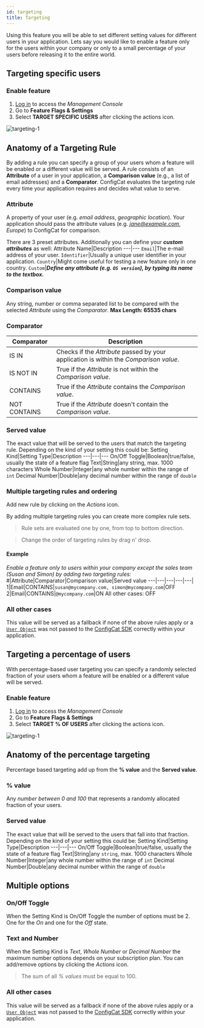 ```yaml
---
id: targeting
title: Targeting
---
```

Using this feature you will be able to set different setting values for different users in your application. Lets say you would like to enable a feature only for the users within your company  or only to a small percentage of your users before releasing it to the entire world.

## Targeting specific users
### Enable feature
1. <a href="https://app.configcat.com/login" target="_blank">Log in</a> to access the *Management Console*
2. Go to **Feature Flags & Settings**
3. Select **TARGET SPECIFIC USERS** after clicking the actions icon.

![targeting-1](assets/targeting-1.png)

## Anatomy of a Targeting Rule
By adding a rule you can specify a group of your users whom a feature will be enabled or a different value will be served. A rule consists of an **Attribute** of a user in your application, a **Comparison value** (e.g., a list of email addresses) and a **Comparator**. ConfigCat evaluates the targeting rule every time your application requires and decides what value to serve.
### Attribute
A property of your user (e.g. *email address*, *geographic location*). Your application should pass the attribute values (e.g. *jane@example.com*, *Europe*) to ConfigCat for comparison.

There are 3 preset attributes. Additionally you can define your ***custom attributes*** as well:
Attribute Name|Description
---|---
`Email`|The e-mail address of your user.
`Identifier`|Usually a unique user identifier in your application.
`Country`|Might come useful for testing a new feature only in one country.
`Custom`|***Define any attribute (e.g. `OS version`), by typing its name to the textbox.***

### Comparison value
Any string, number or comma separated list to be compared with the selected *Attribute* using the *Comparator*. **Max Length: 65535 chars**

### Comparator
Comparator|Description
---|---
IS IN|Checks if the *Attribute* passed by your application is within the *Comparison value*.
IS NOT IN|True if the *Attribute* is not within the *Comparison value*.
CONTAINS|True if the *Attribute* contains the *Comparison value*.
NOT CONTAINS|True if the *Attribute* doesn't contain the *Comparison value*.

### Served value
The exact value that will be served to the users that match the targeting rule. Depending on the kind of your setting this could be:
Setting Kind|Setting Type|Description
---|---|---
On/Off Toggle|Boolean|true/false, usually the state of a feature flag
Text|String|any string, max. 1000 characters
Whole Number|Integer|any whole number within the range of `int`
Decimal Number|Double|any decimal number within the range of `double`

### Multiple targeting rules and ordering
Add new rule by clicking on the *Actions* icon.

By adding multiple targeting rules you can create more complex rule sets.
>Rule sets are evaluated one by one, from top to bottom direction.

>Change the order of targeting rules by drag n' drop.

#### Example
*Enable a feature only to users within your company except the sales team (Susan and Simon) by adding two targeting rules:*
#|Attribute|Comparator|Comparison value|Served value
---|---|---|---|---|
1|Email|CONTAINS|`susan@mycompany.com, simon@mycompany.com`|OFF
2|Email|CONTAINS|`@mycompany.com`|ON
All other cases: OFF

### All other cases
This value will be served as a fallback if none of the above rules apply or a [`User Object`](advanced/user-object.md) was not passed to the [ConfigCat SDK](sdk-reference/overview.md) correctly within your application.

## Targeting a percentage of users
With percentage-based user targeting you can specify a randomly selected fraction of your users whom a feature will be enabled or a different value will be served.

### Enable feature
1. <a href="https://app.configcat.com/login" target="_blank">Log in</a> to access the *Management Console*
2. Go to **Feature Flags & Settings**
3. Select **TARGET % OF USERS** after clicking the actions icon.

![targeting-1](assets/targeting-1.png)

## Anatomy of the percentage targeting
Percentage based targeting add up from the **% value** and the **Served value**.
### % value
Any *number between 0 and 100* that represents a randomly allocated fraction of your users.
### Served value
The exact value that will be served to the users that fall into that fraction. Depending on the kind of your setting this could be:
Setting Kind|Setting Type|Description
---|---|---
On/Off Toggle|Boolean|true/false, usually the state of a feature flag
Text|String|any `string`, max. 1000 characters
Whole Number|Integer|any whole number within the range of `int`
Decimal Number|Double|any decimal number within the range of `double`

## Multiple options
### On/Off Toggle
When the Setting Kind is On/Off Toggle the number of options must be 2. One for the *On* and one for the *Off* state.
### Text and Number
When the Setting Kind is *Text*, *Whole Number* or *Decimal Number* the maximum number options depends on your subscription plan. You can add/remove options by clicking the *Actions* icon.

> The sum of all *% values* must be equal to 100.

### All other cases
This value will be served as a fallback if none of the above rules apply or a [`User Object`](advanced/user-object.md) was not passed to the [ConfigCat SDK](sdk-reference/overview.md) correctly within your application.

